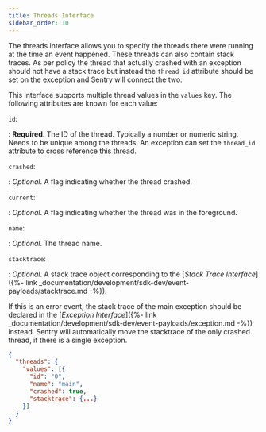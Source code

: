```yaml
---
title: Threads Interface
sidebar_order: 10
---
```


The threads interface allows you to specify the threads there were running at
the time an event happened. These threads can also contain stack traces. As per
policy the thread that actually crashed with an exception should not have a
stack trace but instead the `thread_id` attribute should be set on the exception
and Sentry will connect the two.

This interface supports multiple thread values in the `values` key. The
following attributes are known for each value:

`id`:

: **Required**. The ID of the thread. Typically a number or numeric string.
  Needs to be unique among the threads. An exception can set the `thread_id`
  attribute to cross reference this thread.

`crashed`:

: _Optional_. A flag indicating whether the thread crashed.

`current`:

: _Optional_. A flag indicating whether the thread was in the foreground.

`name`:

: _Optional_. The thread name.

`stacktrace`:

: _Optional_. A stack trace object corresponding to the [_Stack Trace
  Interface_]({%- link
  _documentation/development/sdk-dev/event-payloads/stacktrace.md -%}).
  
  If this is an error event, the stack trace of the main exception should be
  declared in the [_Exception Interface_]({%- link
  _documentation/development/sdk-dev/event-payloads/exception.md -%}) instead.
  Sentry will automatically move the stacktrace of the only crashed thread, if
  there is a single exception.

```json
{
  "threads": {
    "values": [{
      "id": "0",
      "name": "main",
      "crashed": true,
      "stacktrace": {...}
    }]
  }
}
```
